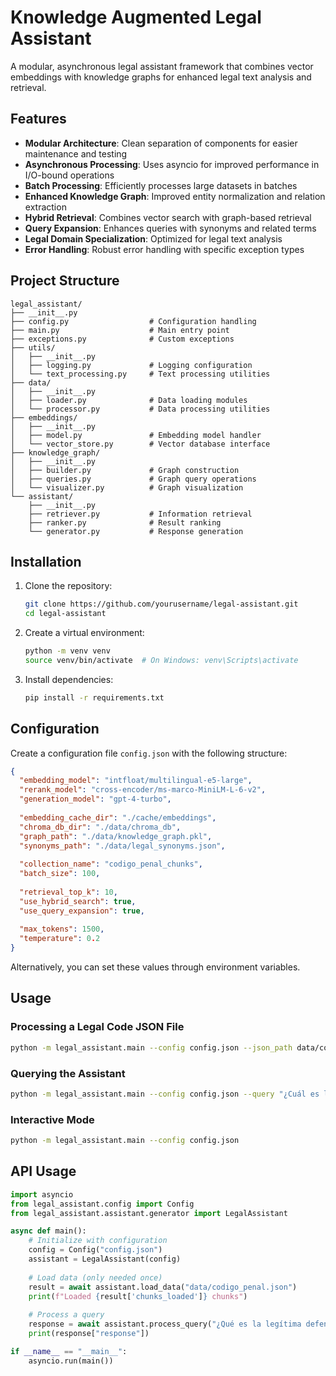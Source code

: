 # Knowledge Augmented Legal Assistant

A modular, asynchronous legal assistant framework that combines vector embeddings with knowledge graphs for enhanced legal text analysis and retrieval.

## Features

- **Modular Architecture**: Clean separation of components for easier maintenance and testing
- **Asynchronous Processing**: Uses asyncio for improved performance in I/O-bound operations
- **Batch Processing**: Efficiently processes large datasets in batches
- **Enhanced Knowledge Graph**: Improved entity normalization and relation extraction
- **Hybrid Retrieval**: Combines vector search with graph-based retrieval
- **Query Expansion**: Enhances queries with synonyms and related terms
- **Legal Domain Specialization**: Optimized for legal text analysis
- **Error Handling**: Robust error handling with specific exception types

## Project Structure

```
legal_assistant/
├── __init__.py
├── config.py                  # Configuration handling
├── main.py                    # Main entry point
├── exceptions.py              # Custom exceptions
├── utils/
│   ├── __init__.py
│   ├── logging.py             # Logging configuration
│   └── text_processing.py     # Text processing utilities
├── data/
│   ├── __init__.py
│   ├── loader.py              # Data loading modules
│   └── processor.py           # Data processing utilities
├── embeddings/
│   ├── __init__.py
│   ├── model.py               # Embedding model handler
│   └── vector_store.py        # Vector database interface
├── knowledge_graph/
│   ├── __init__.py
│   ├── builder.py             # Graph construction
│   ├── queries.py             # Graph query operations
│   └── visualizer.py          # Graph visualization
└── assistant/
    ├── __init__.py
    ├── retriever.py           # Information retrieval
    ├── ranker.py              # Result ranking
    └── generator.py           # Response generation
```

## Installation

1. Clone the repository:
   ```bash
   git clone https://github.com/yourusername/legal-assistant.git
   cd legal-assistant
   ```

2. Create a virtual environment:
   ```bash
   python -m venv venv
   source venv/bin/activate  # On Windows: venv\Scripts\activate
   ```

3. Install dependencies:
   ```bash
   pip install -r requirements.txt
   ```

## Configuration

Create a configuration file `config.json` with the following structure:

```json
{
  "embedding_model": "intfloat/multilingual-e5-large",
  "rerank_model": "cross-encoder/ms-marco-MiniLM-L-6-v2",
  "generation_model": "gpt-4-turbo",
  
  "embedding_cache_dir": "./cache/embeddings",
  "chroma_db_dir": "./data/chroma_db",
  "graph_path": "./data/knowledge_graph.pkl",
  "synonyms_path": "./data/legal_synonyms.json",
  
  "collection_name": "codigo_penal_chunks",
  "batch_size": 100,
  
  "retrieval_top_k": 10,
  "use_hybrid_search": true,
  "use_query_expansion": true,
  
  "max_tokens": 1500,
  "temperature": 0.2
}
```

Alternatively, you can set these values through environment variables.

## Usage

### Processing a Legal Code JSON File

```bash
python -m legal_assistant.main --config config.json --json_path data/codigo_penal.json
```

### Querying the Assistant

```bash
python -m legal_assistant.main --config config.json --query "¿Cuál es la diferencia entre dolo y culpa en el Código Penal?"
```

### Interactive Mode

```bash
python -m legal_assistant.main --config config.json
```

## API Usage

```python
import asyncio
from legal_assistant.config import Config
from legal_assistant.assistant.generator import LegalAssistant

async def main():
    # Initialize with configuration
    config = Config("config.json")
    assistant = LegalAssistant(config)
    
    # Load data (only needed once)
    result = await assistant.load_data("data/codigo_penal.json")
    print(f"Loaded {result['chunks_loaded']} chunks")
    
    # Process a query
    response = await assistant.process_query("¿Qué es la legítima defensa?")
    print(response["response"])

if __name__ == "__main__":
    asyncio.run(main())
```

